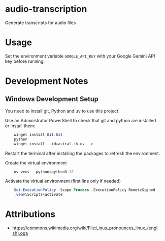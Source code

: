 # audio-transcription

Generate transcripts for audio files

# Usage

Set the environment variable `GOOGLE_API_KEY` with your Google Gemini API key before running.

# Development Notes

## Windows Development Setup

You need to install git, Python and uv to use this project.

Use an Administrator PowerShell to check that git and python are installed or install them:

```powershell
    winget install Git.Git
    python
    winget install --id=astral-sh.uv  -e
```

Restart the terminal after installing the packages to refresh the environment.

Create the virtual environment

```powershell
    uv venv --python=python3.12
```

Activate the virtual environment (first line only if needed)

```powershell
    Set-ExecutionPolicy -Scope Process -ExecutionPolicy RemoteSigned
    .venv\Scripts\activate
```

# Attributions 
- <https://commons.wikimedia.org/wiki/File:Linus_pronounces_linux_(english).oga>
